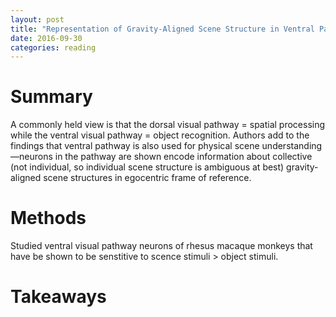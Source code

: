 ```yaml
---
layout: post
title: "Representation of Gravity-Aligned Scene Structure in Ventral Pathway Visual Cortex"
date: 2016-09-30
categories: reading
---
```


# Summary

A commonly held view is that the dorsal visual pathway = spatial processing while the ventral visual pathway = object recognition. Authors add to the findings that ventral pathway is also used for physical scene understanding—neurons in the pathway are shown encode information about collective (not individual, so individual scene structure is ambiguous at best) gravity-aligned scene structures in egocentric frame of reference.

# Methods

Studied ventral visual pathway neurons of rhesus macaque monkeys that have be shown to be senstitive to scence stimuli > object stimuli.

# Takeaways


